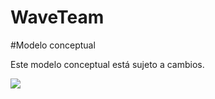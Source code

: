 # WaveTeam

#Modelo conceptual

Este modelo conceptual está sujeto a cambios.

![](http://i.imgur.com/Maso0qj.jpg)
